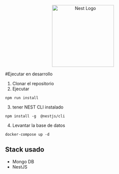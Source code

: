 <p align="center">
  <a href="http://nestjs.com/" target="blank"><img src="https://nestjs.com/img/logo-small.svg" width="200" alt="Nest Logo" /></a>
</p>

#Ejecutar en desarrollo

1. Clonar el repositorio
2. Ejecutar

```
npm run install
```

3. tener NEST CLI instalado

```
npm install -g  @nestjs/cli
```

4. Levantar la base de datos

```
docker-compose up -d
```

## Stack usado

- Mongo DB
- NestJS
